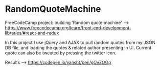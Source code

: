# RandomQuoteMachine

FreeCodeCamp project: building 'Random quote machine' --> <br/>
https://www.freecodecamp.org/learn/front-end-development-libraries/#react-and-redux

In this project I use jQuery and AJAX to pull random quotes from my JSON DB file, and loading the quotes & related author presenting in UI.
Current quote can also be tweeted by pressing the twitter icon.

Results --> 
https://codepen.io/yansht/pen/gOvZOGp
